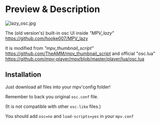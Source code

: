 # Preview & Description
![lazy_osc.jpg](https://i.loli.net/2020/05/21/TbWcxfakqJ1wdVz.jpg)

The (old version's) built-in osc UI inside _"MPV_lazy"_ https://github.com/hooke007/MPV_lazy

It is modified from _"mpv_thumbnail_script"_ https://github.com/TheAMM/mpv_thumbnail_script
and official "osc.lua" https://github.com/mpv-player/mpv/blob/master/player/lua/osc.lua

## Installation
Just download all files into your mpv'config folder!

Remember to back you original `osc.conf` file.

(It is not compatible with other `osc-like` files.)

You should add `osc=no` and `load-scripts=yes` in your `mpv.conf`
